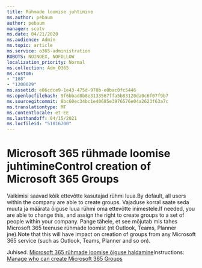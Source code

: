 ```yaml
---
title: Rühmade loomise juhtimine
ms.author: pebaum
author: pebaum
manager: scotv
ms.date: 04/21/2020
ms.audience: Admin
ms.topic: article
ms.service: o365-administration
ROBOTS: NOINDEX, NOFOLLOW
localization_priority: Normal
ms.collection: Adm_O365
ms.custom:
- "168"
- "1200029"
ms.assetid: e06cdce9-1e43-475d-970b-e0bac0fc5446
ms.openlocfilehash: 9f6bbad8b8e3133567ffa5b83120da0c6f07f9b7
ms.sourcegitcommit: 8bc60ec34bc1e40685e3976576e04a2623f63a7c
ms.translationtype: MT
ms.contentlocale: et-EE
ms.lasthandoff: 04/15/2021
ms.locfileid: "51816700"
---
```

# <a name="control-creation-of-microsoft-365-groups"></a><span data-ttu-id="732e0-102">Microsoft 365 rühmade loomise juhtimine</span><span class="sxs-lookup"><span data-stu-id="732e0-102">Control creation of Microsoft 365 Groups</span></span>

<span data-ttu-id="732e0-103">Vaikimisi saavad kõik ettevõtte kasutajad rühmi luua.</span><span class="sxs-lookup"><span data-stu-id="732e0-103">By default, all users within the company are able to create groups.</span></span> <span data-ttu-id="732e0-104">Vajaduse korral saate seda muuta ja määrata õiguse luua rühmi oma ettevõtte inimestele.</span><span class="sxs-lookup"><span data-stu-id="732e0-104">If needed, you are able to change this, and assign the right to create groups to a set of people within your company.</span></span> <span data-ttu-id="732e0-105">Pange tähele, et see mõjutab mis tahes Microsoft 365 teenuse rühmade loomist (nt Outlook, Teams, Planner jne).</span><span class="sxs-lookup"><span data-stu-id="732e0-105">Note that this will have impact on creation of groups from any Microsoft 365 service (such as Outlook, Teams, Planner and so on).</span></span>
  
<span data-ttu-id="732e0-106">Juhised. [Microsoft 365 rühmade loomise õiguse haldamine](https://docs.microsoft.com/microsoft-365/admin/create-groups/manage-creation-of-groups)</span><span class="sxs-lookup"><span data-stu-id="732e0-106">Instructions: [Manage who can create Microsoft 365 Groups](https://docs.microsoft.com/microsoft-365/admin/create-groups/manage-creation-of-groups)</span></span>
